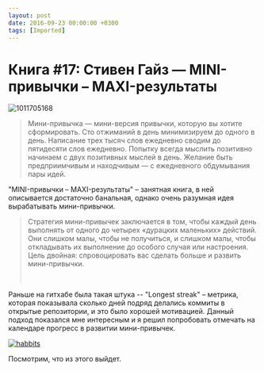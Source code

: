 ```yaml
---
layout: post
date: 2016-09-23 00:00:00 +0300
tags: [Imported]
---
```

# Книга #17: Стивен Гайз — MINI-привычки – MAXI-результаты 

![1011705168](https://vlaim.s3.amazonaws.com/uploads/2016/09/1011705168-150x150.jpg)

> <div class="bm-quote-content-text">Мини-привычка — мини-версия привычки, которую вы хотите сформировать. Сто отжиманий в день минимизируем до одного в день. Написание трех тысяч слов ежедневно сводим до пятидесяти слов ежедневно. Попытку всегда мыслить позитивно начинаем с двух позитивных мыслей в день. Желание быть предприимчивым и находчивым — с ежедневного обдумывания пары идей.</div>

"MINI-привычки – MAXI-результаты" – занятная книга, в ней описывается достаточно банальная, однако очень разумная идея вырабатывать мини-привычки.

> <div class="bm-quote-content-text">Стратегия мини-привычек заключается в том, чтобы каждый день выполнять от одного до четырех «дурацких маленьких» действий. Они слишком малы, чтобы не получиться, и слишком малы, чтобы откладывать их выполнение до особого случая или настроения. Цель двойная: спровоцировать вас сделать больше и развить мини-привычки.</div>
> 
>  

Раньше на гитхабе была такая штука -- "Longest streak" – метрика, которая показывала сколько дней подряд делались коммиты в открытые репозитории, и это было хорошей мотивацией. Данный подход показался мне интересным и я решил попробовать отмечать на календаре прогресс в развитии мини-привычек.

[![habbits](https://vlaim.s3.amazonaws.com/uploads/2016/09/habbits-1024x768.jpg)](https://vlaim.s3.amazonaws.com/uploads/2016/09/habbits.jpg)

Посмотрим, что из этого выйдет.